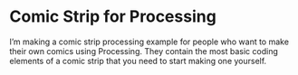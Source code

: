 Comic Strip for Processing
=============

I’m making a comic strip processing example for people who want to make their own comics using Processing. They contain the most basic coding elements of a comic strip that you need to start making one yourself.
